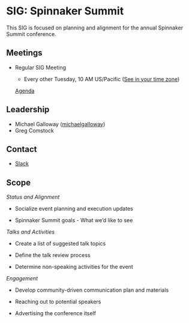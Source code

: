 # SIG: Spinnaker Summit

This SIG is focused on planning and alignment for the annual Spinnaker Summit conference. 

## Meetings

* Regular SIG Meeting
  * Every other Tuesday, 10 AM US/Pacific ([See in your time zone](https://www.thetimezoneconverter.com/?t=10am&tz=San%20Francisco))

  [Agenda](https://docs.google.com/document/d/1Z65IHImNlJbYq3XvVgnWtijhWj3iUlMGG5uQudjhTe4/edit)

## Leadership

* Michael Galloway ([michaelgalloway](https://github.com/michaelgalloway))
* Greg Comstock

## Contact

* [Slack](http://spinnakerteam.slack.com/messages/spinnakersummit)

## Scope

*Status and Alignment*

* Socialize event planning and execution updates

* Spinnaker Summit goals - What we’d like to see

*Talks and Activities*

* Create a list of suggested talk topics

* Define the talk review process

* Determine non-speaking activities for the event

*Engagement*

* Develop community-driven communication plan and materials

* Reaching out to potential speakers

* Advertising the conference itself


